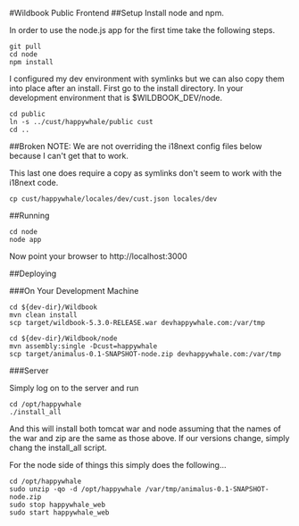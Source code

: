#Wildbook Public Frontend
##Setup
Install node and npm.

In order to use the node.js app for the first time take the following steps.

    git pull
    cd node
    npm install
    
I configured my dev environment with symlinks but we can also copy them into place after an install. First go to the install directory. In your development environment that is $WILDBOOK_DEV/node.

    cd public
    ln -s ../cust/happywhale/public cust
    cd ..
    
##Broken
NOTE: We are not overriding the i18next config files below because I can't get that to work.

This last one does require a copy as symlinks don't seem to work with the i18next code.

    cp cust/happywhale/locales/dev/cust.json locales/dev

##Running

    cd node
    node app
    
Now point your browser to http://localhost:3000

##Deploying

###On Your Development Machine

    cd ${dev-dir}/Wildbook
    mvn clean install
    scp target/wildbook-5.3.0-RELEASE.war devhappywhale.com:/var/tmp
    
    cd ${dev-dir}/Wildbook/node
    mvn assembly:single -Dcust=happywhale
    scp target/animalus-0.1-SNAPSHOT-node.zip devhappywhale.com:/var/tmp
    
###Server
    
Simply log on to the server and run

    cd /opt/happywhale
    ./install_all
    
And this will install both tomcat war and node assuming that the names of the war and zip are the same as those above. If our versions change, simply chang the install_all script.

For the node side of things this simply does the following...

    cd /opt/happywhale
    sudo unzip -qo -d /opt/happywhale /var/tmp/animalus-0.1-SNAPSHOT-node.zip
    sudo stop happywhale_web
    sudo start happywhale_web
